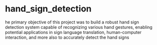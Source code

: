 # hand_sign_detection
he primary objective of this project was to build a robust hand sign detection system capable of recognizing various hand gestures, enabling potential applications in sign language translation, human-computer interaction, and more
also to accurately detect the hand signs 

